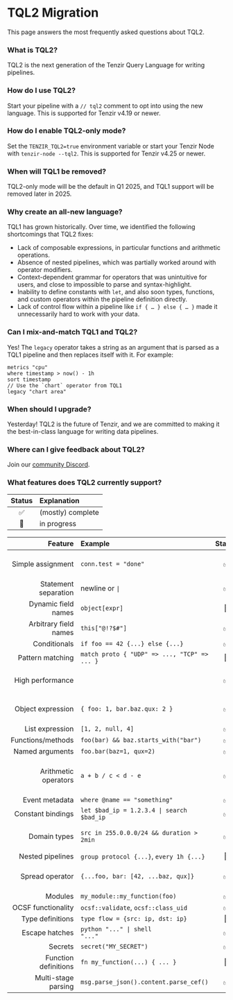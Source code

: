 # TQL2 Migration

This page answers the most frequently asked questions about TQL2.

### What is TQL2?

TQL2 is the next generation of the Tenzir Query Language for writing pipelines.

### How do I use TQL2?

Start your pipeline with a `// tql2` comment to opt into using the new language.
This is supported for Tenzir v4.19 or newer.

### How do I enable TQL2-only mode?

Set the `TENZIR_TQL2=true` environment variable or start your Tenzir Node with
`tenzir-node --tql2`. This is supported for Tenzir v4.25 or newer.

### When will TQL1 be removed?

TQL2-only mode will be the default in Q1 2025, and TQL1 support will be removed
later in 2025.

### Why create an all-new language?

TQL1 has grown historically. Over time, we identified the following shortcomings
that TQL2 fixes:

- Lack of composable expressions, in particular functions and arithmetic
  operations.
- Absence of nested pipelines, which was partially worked around with
  operator modifiers.
- Context-dependent grammar for operators that was unintuitive for users, and
  close to impossible to parse and syntax-highlight.
- Inability to define constants with `let`, and also soon types, functions, and
  custom operators within the pipeline definition directly.
- Lack of control flow within a pipeline like `if { … } else { … }` made it
  unnecessarily hard to work with your data.

### Can I mix-and-match TQL1 and TQL2?

Yes! The `legacy` operator takes a string as an argument that is parsed as a
TQL1 pipeline and then replaces itself with it. For example:

```tql
metrics "cpu"
where timestamp > now() - 1h
sort timestamp
// Use the `chart` operator from TQL1
legacy "chart area"
```

### When should I upgrade?

Yesterday! TQL2 is the future of Tenzir, and we are committed to making it the
best-in-class language for writing data pipelines.

### Where can I give feedback about TQL2?

Join our [community Discord](/discord).

### What features does TQL2 currently support?

| Status | Explanation       |
| :----: | :---------------- |
|   ✅   | (mostly) complete |
|   🔧   | in progress       |

|               Feature | Example                                              | Status | Comments                                   |
| --------------------: | :--------------------------------------------------- | :----: | :----------------------------------------- |
|     Simple assignment | `conn.test = "done"`                                 |   ✅   | Insert-or-replace semantics                |
|  Statement separation | newline or <code>\|</code>                           |   ✅   |
|   Dynamic field names | `object[expr]`                                       |   🔧   |
| Arbitrary field names | `this["@!?$#"]`                                      |   ✅   |
|          Conditionals | `if foo == 42 {...} else {...}`                      |   ✅   |
|      Pattern matching | `match proto { "UDP" => ..., "TCP" => ... }`         |   🔧   |
|      High performance |                                                      |   ✅   | Columnar computation engine                |
|     Object expression | `{ foo: 1, bar.baz.qux: 2 }`                         |   ✅   | Field names can also be strings            |
|       List expression | `[1, 2, null, 4]`                                    |   ✅   |
|     Functions/methods | `foo(bar) && baz.starts_with("bar")`                 |   ✅   |
|       Named arguments | `foo.bar(baz=1, qux=2)`                              |   ✅   |
|  Arithmetic operators | `a + b / c < d - e`                                  |   ✅   | Also works with durations, etc.            |
|        Event metadata | `where @name == "something"`                         |   ✅   |
|     Constant bindings | <code>let $bad_ip = 1.2.3.4 \| search $bad_ip</code> |   ✅   |
|          Domain types | `src in 255.0.0.0/24 && duration > 2min`             |   ✅   | `ip`, `subnet`, `duration`, `time`, `blob` |
|      Nested pipelines | `group protocol {...}`, `every 1h {...}`             |   🔧   |
|       Spread operator | `{...foo, bar: [42, ...baz, qux]}`                   |   ✅   | Can expand objects and lists               |
|               Modules | `my_module::my_function(foo)`                        |   ✅   |
|    OCSF functionality | `ocsf::validate`, `ocsf::class_uid`                  |   ✅   |
|      Type definitions | `type flow = {src: ip, dst: ip}`                     |   🔧   |
|        Escape hatches | <code>python "..." \| shell "..."</code>             |   ✅   |
|               Secrets | `secret("MY_SECRET")`                                |   ✅   |
|  Function definitions | `fn my_function(...) { ... }`                        |   🔧   |
|   Multi-stage parsing | `msg.parse_json().content.parse_cef()`               |   ✅   |
